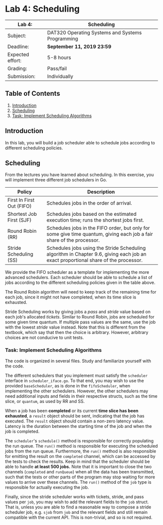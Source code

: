 # Lab 4: Scheduling

| Lab 4: | Scheduling |
| ---------------------    | --------------------- |
| Subject:                 | DAT320 Operating Systems and Systems Programming |
| Deadline:                | **September 11, 2019 23:59** |
| Expected effort:         | 5-8 hours |
| Grading:                 | Pass/fail |
| Submission:              | Individually |

## Table of Contents

1. [Introduction](#introduction)
2. [Scheduling](#scheduling)
3. [Task: Implement Scheduling Algorithms](#task-implement-scheduling-algorithms)

## Introduction

In this lab, you will build a job scheduler able to schedule jobs according to different scheduling policies.

## Scheduling

From the lectures you have learned about scheduling.
In this exercise, you will implement three different job schedulers in Go.

| Policy                    | Description                                                                                                                        |
| ------------------------- | ---------------------------------------------------------------------------------------------------------------------------------- |
| First In First Out (FIFO) | Schedules jobs in the order of arrival.                                                                                            |
| Shortest Job First (SJF)  | Schedules jobs based on the estimated execution time; runs the shortest jobs first.                                                |
| Round Robin (RR)          | Schedules jobs in the FIFO order, but only for some give time quantum, giving each job a fair share of the processor.              |
| Stride Scheduling (SS)    | Schedules jobs using the Stride Scheduling algorithm in Chapter 9.6, giving each job an exact proportional share of the processor. |

We provide the FIFO scheduler as a template for implementing the more advanced schedulers.
Each scheduler should be able to schedule a list of jobs according to the different scheduling policies given in the table above.

The Round Robin algorithm will need to keep track of the remaining time for each job, since it might not have completed, when its time slice is exhausted.

Stride Scheduling works by giving jobs a *pass* and *stride* value based on each job's allocated *tickets*.
Similar to Round Robin, jobs are scheduled for some given time quantum.
If multiple pass values are the same, use the job with the lowest *stride* value instead.
Note that this is different from the textbook, which say that then the choice is arbitrary.
However, arbitrary choices are not conducive to unit tests.

### Task: Implement Scheduling Algorithms

The code is organized in several files.
Study and familiarize yourself with the code.

The different schedulers that you implement must satisfy the `scheduler` interface in `scheduler_iface.go`.
To that end, you may wish to use the provided `baseScheduler`, as is done in the `fifoScheduler`, when implementing the other schedulers.
However, the other schedulers may need additional inputs and fields in their respective structs, such as the time slice, or `quantum`, as used by RR and SS.

When a job has been **completed** or its current **time slice has been exhausted**, a `result` object should be sent, indicating that the job has executed.
The `result` object should contain a non-zero latency value.
Latency is the duration between the starting time of the job and when the job is completed.

The `scheduler`'s `schedule()` method is responsible for correctly populating the run queue.
The `run()` method is responsible for executing the scheduled jobs from the run queue.
Furthermore, the `run()` method is also responsible for emitting the result on the `completed` channel, which can be accessed by the tests to check the results.
Keep in mind that the scheduler should be able to handle **at least 500 jobs.**
Note that it is important to close the two channels (`completed` and `runQueue`) when all the data has been transmitted, such that the tests or other parts of the program may stop waiting for more values to arrive over these channels.
The `run()` method of the `job` type is responsible for actually executing the job.

Finally, since the stride scheduler works with tickets, stride, and pass values per `job`, you may wish to add the relevant fields to the `job` struct.
That is, unless you are able to find a reasonable way to compose a stride scheduler job, e.g. `sjob` from `job` and the relevant fields and still remain compatible with the current API.
This is non-trivial, and so is not required.
